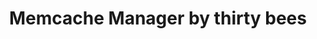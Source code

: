 ---
title: Memcache Manager by thirty bees
tags:
  - "memcache"
  - "memcached"
  - "speed"
  - "cache"
audience: merchants
permalink: /native-modules/memcache-manager/
---